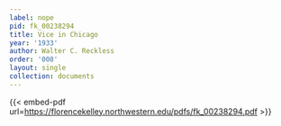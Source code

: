 ```yaml
---
label: nope
pid: fk_00238294
title: Vice in Chicago
year: '1933'
author: Walter C. Reckless
order: '008'
layout: single
collection: documents
---
```



{{< embed-pdf url=https://florencekelley.northwestern.edu/pdfs/fk_00238294.pdf >}}